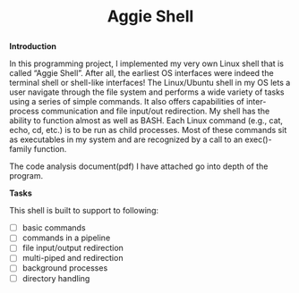 # <p align="center">Aggie Shell<p>

**Introduction**

In this programming project, I implemented my very own Linux shell that is called “Aggie Shell”. After all, the earliest OS interfaces were indeed the terminal shell or shell-like interfaces! The Linux/Ubuntu shell in my OS lets a user navigate through the file system and performs a wide variety of tasks using a series of simple commands. It also offers capabilities of inter-process communication and file input/out redirection. My shell has the ability to function almost as well as BASH. Each Linux command (e.g., cat, echo, cd, etc.) is to be run as child processes. Most of these commands sit as executables in my system and are recognized by a call to an exec()-family function.

The code analysis document(pdf) I have attached go into depth of the program. 

**Tasks**

This shell is built to support to following:
  - [ ] basic commands
  - [ ] commands in a pipeline
  - [ ] file input/output redirection
  - [ ] multi-piped and redirection
  - [ ] background processes
  - [ ] directory handling
